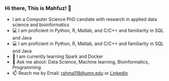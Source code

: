 ### Hi there, This is Mahfuz! 👋
- I am a Computer Science PhD candiate with research in applied data science and bioinformatics
- :computer: I am proficient in Python, R, Matlab, and C/C++ and familiarity in SQL and Java
- :computer: I am proficient in Python, R, Matlab, and C/C++ and familiarity in SQL and Java
- 🌱 I am currently learning Spark and Docker
- 💬 Ask me about: Data Science, Machine learning, Bioinformatics, Programming
- 📫 Reach me by Email: rahma118@umn.edu or [Linkedin](https://www.linkedin.com/in/mahfuzur-rahman-ahm/)

<!--
**mahfuz05062/mahfuz05062** is a ✨ _special_ ✨ repository because its `README.md` (this file) appears on your GitHub profile.

Here are some ideas to get you started:

- 🔭 I’m currently working on ...
- 🌱 I’m currently learning ...
- 👯 I’m looking to collaborate on ...
- 🤔 I’m looking for help with ...
- 💬 Ask me about ...
- 📫 How to reach me: ...
- 😄 Pronouns: ...
- ⚡ Fun fact: ...

- Help: https://guides.github.com/pdfs/markdown-cheatsheet-online.pdf
- https://github.com/ikatyang/emoji-cheat-sheet/blob/master/README.md
- https://github.com/chienleow
-->
